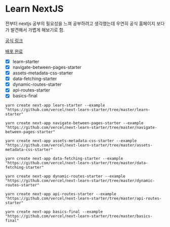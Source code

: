 # Learn NextJS

전부터 nextjs 공부의 필요성을 느껴 공부하려고 생각했는데 우연히 공식 홈페이지 보다가 발견해서 가볍게 해보기로 함. 

[공식 링크](https://nextjs.org/learn/basics/create-nextjs-app)

[배포 완료](https://learn-nextjs-ashy.vercel.app/)


* [x] learn-starter
* [x] navigate-between-pages-starter
* [x] assets-metadata-css-starter
* [x] data-fetching-starter
* [x] dynamic-routes-starter
* [x] api-routes-starter
* [x] basics-final

```
yarn create next-app learn-starter --example "https://github.com/vercel/next-learn-starter/tree/master/learn-starter"
```

```
yarn create next-app navigate-between-pages-starter --example "https://github.com/vercel/next-learn-starter/tree/master/navigate-between-pages-starter"
```

```
yarn create next-app assets-metadata-css-starter --example "https://github.com/vercel/next-learn-starter/tree/master/assets-metadata-css-starter"
```

```
yarn create next-app data-fetching-starter --example "https://github.com/vercel/next-learn-starter/tree/master/data-fetching-starter"
```

```
yarn create next-app dynamic-routes-starter --example "https://github.com/vercel/next-learn-starter/tree/master/dynamic-routes-starter"
```

```
yarn create next-app api-routes-starter --example "https://github.com/vercel/next-learn-starter/tree/master/api-routes-starter"
```

```
yarn create next-app basics-final --example "https://github.com/vercel/next-learn-starter/tree/master/basics-final"
```

